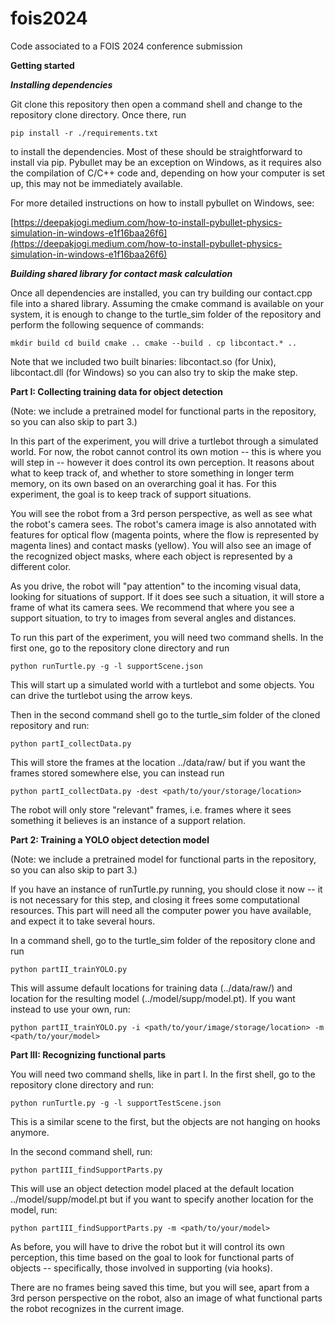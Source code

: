 # fois2024
Code associated to a FOIS 2024 conference submission

**Getting started**

***Installing dependencies***

Git clone this repository then open a command shell and change to the repository clone directory. Once there, run

`
pip install -r ./requirements.txt
`

to install the dependencies. Most of these should be straightforward to install via pip. Pybullet may be an exception on Windows, as it requires also the compilation of C/C++ code and, depending on how your computer is set up, this may not be immediately available. 

For more detailed instructions on how to install pybullet on Windows, see:

[https://deepakjogi.medium.com/how-to-install-pybullet-physics-simulation-in-windows-e1f16baa26f6](https://deepakjogi.medium.com/how-to-install-pybullet-physics-simulation-in-windows-e1f16baa26f6)

***Building shared library for contact mask calculation***

Once all dependencies are installed, you can try building our contact.cpp file into a shared library. Assuming the cmake command is available on your system, it is enough to change to the turtle_sim folder of the repository and perform the following sequence of commands:

`
mkdir build
cd build
cmake ..
cmake --build .
cp libcontact.* ..
`

Note that we included two built binaries: libcontact.so (for Unix), libcontact.dll (for Windows) so you can also try to skip the make step.

**Part I: Collecting training data for object detection**

(Note: we include a pretrained model for functional parts in the repository, so you can also skip to part 3.)

In this part of the experiment, you will drive a turtlebot through a simulated world. For now, the robot cannot control its own motion -- this is where you will step in -- however it does control its own perception. It reasons about what to keep track of, and whether to store something in longer term memory, on its own based on an overarching goal it has. For this experiment, the goal is to keep track of support situations.

You will see the robot from a 3rd person perspective, as well as see what the robot's camera sees. The robot's camera image is also annotated with features for optical flow (magenta points, where the flow is represented by magenta lines) and contact masks (yellow). You will also see an image of the recognized object masks, where each object is represented by a different color.

As you drive, the robot will "pay attention" to the incoming visual data, looking for situations of support. If it does see such a situation, it will store a frame of what its camera sees. We recommend that where you see a support situation, to try to images from several angles and distances.

To run this part of the experiment, you will need two command shells. In the first one, go to the repository clone directory and run

`
python runTurtle.py -g -l supportScene.json
`

This will start up a simulated world with a turtlebot and some objects. You can drive the turtlebot using the arrow keys.

Then in the second command shell go to the turtle_sim folder of the cloned repository and run:

`
python partI_collectData.py
`

This will store the frames at the location ../data/raw/ but if you want the frames stored somewhere else, you can instead run

`
python partI_collectData.py -dest <path/to/your/storage/location>
`

The robot will only store "relevant" frames, i.e. frames where it sees something it believes is an instance of a support relation.

**Part 2: Training a YOLO object detection model**

(Note: we include a pretrained model for functional parts in the repository, so you can also skip to part 3.)

If you have an instance of runTurtle.py running, you should close it now -- it is not necessary for this step, and closing it frees some computational resources. This part will need all the computer power you have available, and expect it to take several hours.

In a command shell, go to the turtle_sim folder of the repository clone and run

`
python partII_trainYOLO.py
`

This will assume default locations for training data (../data/raw/) and location for the resulting model (../model/supp/model.pt). If you want instead to use your own, run:

`
python partII_trainYOLO.py -i <path/to/your/image/storage/location> -m <path/to/your/model>
`

**Part III: Recognizing functional parts**

You will need two command shells, like in part I. In the first shell, go to the repository clone directory and run:

`
python runTurtle.py -g -l supportTestScene.json
`

This is a similar scene to the first, but the objects are not hanging on hooks anymore.

In the second command shell, run:

`
python partIII_findSupportParts.py
`

This will use an object detection model placed at the default location ../model/supp/model.pt but if you want to specify another location for the model, run:

`
python partIII_findSupportParts.py -m <path/to/your/model>
`

As before, you will have to drive the robot but it will control its own perception, this time based on the goal to look for functional parts of objects -- specifically, those involved in supporting (via hooks).

There are no frames being saved this time, but you will see, apart from a 3rd person perspective on the robot, also an image of what functional parts the robot recognizes in the current image.
